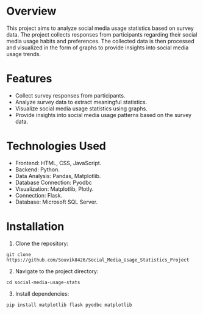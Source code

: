 # Overview

This project aims to analyze social media usage statistics based on survey data. The project collects responses from participants regarding their social media usage habits and preferences. The collected data is then processed and visualized in the form of graphs to provide insights into social media usage trends.


# Features

* Collect survey responses from participants.
* Analyze survey data to extract meaningful statistics.
* Visualize social media usage statistics using graphs.
* Provide insights into social media usage patterns based on the survey data.

# Technologies Used

* Frontend: HTML, CSS, JavaScript.
* Backend: Python.
* Data Analysis: Pandas, Matplotlib.
* Database Connection: Pyodbc
* Visualization: Matplotlib, Plotly.
* Connection: Flask.
* Database: Microsoft SQL Server.

# Installation

1. Clone the repository:

```
git clone https://github.com/Souvik8426/Social_Media_Usage_Statistics_Project
```

2. Navigate to the project directory:

```
cd social-media-usage-stats
```

3. Install dependencies:

```
pip install matplotlib flask pyodbc matplotlib
```